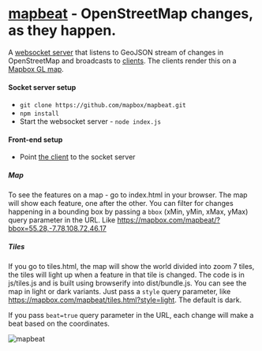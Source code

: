 # [mapbeat](https://mapbox.com/mapbeat) - OpenStreetMap changes, as they happen.

A [websocket server](https://github.com/mapbox/mapbeat/blob/mb-pages/index.js) that listens to GeoJSON stream of changes in OpenStreetMap and broadcasts to [clients](https://github.com/mapbox/mapbeat/blob/mb-pages/map.js). The clients render this on a [Mapbox GL map](https://github.com/mapbox/mapbeat/blob/mb-pages/index.html).


#### Socket server setup

* `git clone https://github.com/mapbox/mapbeat.git`
* `npm install`
* Start the websocket server - `node index.js`

#### Front-end setup

* Point [the client](https://github.com/mapbox/mapbeat/blob/mb-pages/map.js#L1) to the socket server

##### Map

To see the features on a map - go to index.html in your browser. The map will show each feature, one after the other. You can filter for changes happening in a bounding box by passing a `bbox` (xMin, yMin, xMax, yMax) query parameter in the URL. Like https://mapbox.com/mapbeat/?bbox=55.28,-7.78,108.72,46.17

##### Tiles

If you go to tiles.html, the map will show the world divided into zoom 7 tiles, the tiles will light up when a feature in that tile is changed. The code is in js/tiles.js and is built using browserify into dist/bundle.js. You can see the map in light or dark variants. Just pass a `style` query parameter, like https://mapbox.com/mapbeat/tiles.html?style=light. The default is dark.

If you pass `beat=true` query parameter in the URL, each change will make a beat based on the coordinates.

![mapbeat](https://cloud.githubusercontent.com/assets/371666/16336544/f5667ad6-3a2b-11e6-988e-0e85289a6ef3.gif)
